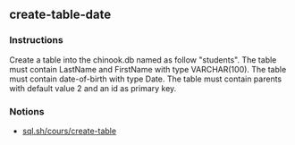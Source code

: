## create-table-date

### Instructions

Create a table into the chinook.db named as follow "students".
The table must contain LastName and FirstName with type VARCHAR(100).
The table must contain date-of-birth with type Date.
The table must contain parents with default value 2 and an id as primary key.


### Notions

- [sql.sh/cours/create-table](https://sql.sh/cours/create-table)
